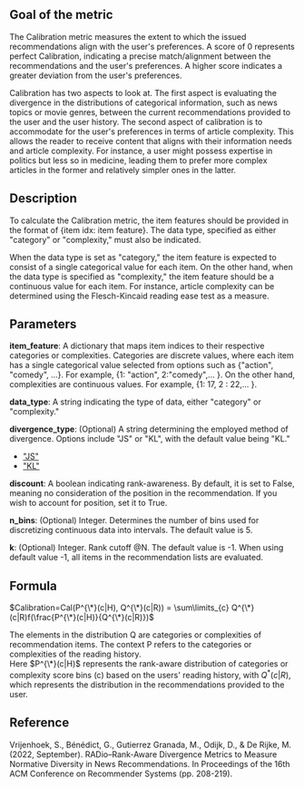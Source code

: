 ## Goal of the metric

The Calibration metric measures the extent to which the issued recommendations align with the user's preferences. A score of 0 represents perfect Calibration, indicating a precise match/alignment between the recommendations and the user's preferences. A higher score indicates a greater deviation from the user's preferences.

Calibration has two aspects to look at. The first aspect is evaluating the divergence in the distributions of categorical information, such as news topics or movie genres, between the current recommendations provided to the user and the user history. The second aspect of calibration is to accommodate for the user's preferences in terms of article complexity. This allows the reader to receive content that aligns with their information needs and article complexity. For instance, a user might possess expertise in politics but less so in medicine, leading them to prefer more complex articles in the former and relatively simpler ones in the latter.

## Description

To calculate the Calibration metric, the item features should be provided in the format of {item idx: item feature}. The data type, specified as either "category" or "complexity," must also be indicated.

When the data type is set as "category," the item feature is expected to consist of a single categorical value for each item. On the other hand, when the data type is specified as "complexity," the item feature should be a continuous value for each item. For instance, article complexity can be determined using the Flesch-Kincaid reading ease test as a measure.

## Parameters

**item_feature**: A dictionary that maps item indices to their respective categories or complexities. Categories are discrete values, where each item has a single categorical value selected from options such as {"action", "comedy", ...}. For example, {1: "action", 2:"comedy",... }. On the other hand, complexities are continuous values. For example, {1: 17, 2 : 22,... }.

**data_type**: A string indicating the type of data, either "category" or "complexity."

**divergence_type**: (Optional) A string determining the employed method of divergence. Options include "JS" or "KL", with the default value being "KL."
<!-- For further detail, please refer to [Link](Divergence). -->

- ["JS"](Divergence)
- ["KL"](Divergence)


**discount**: A boolean indicating rank-awareness. By default, it is set to False, meaning no consideration of the position in the recommendation. If you wish to account for position, set it to True.

**n_bins**: (Optional) Integer. Determines the number of bins used for discretizing continuous data into intervals. The default value is 5.

**k**: (Optional) Integer. Rank cutoff @N. The default value is -1. When using default value -1, all items in the recommendation lists are evaluated.

## Formula

$Calibration=Cal(P^{\*}(c|H), Q^{\*}(c|R)) = \sum\limits_{c} Q^{\*}(c|R)f(\frac{P^{\*}(c|H)}{Q^{\*}(c|R)})$

The elements in the distribution Q are categories or complexities of recommendation items. The context P refers to the categories or complexities of the reading history.  
Here $P^{\*}(c|H)$ represents the rank-aware distribution of categories or complexity score bins (c) based on the users' reading history, with $Q^*(c|R)$, which represents the distribution in the recommendations provided to the user.

## Reference

Vrijenhoek, S., Bénédict, G., Gutierrez Granada, M., Odijk, D., & De Rijke, M. (2022, September). RADio–Rank-Aware Divergence Metrics to Measure Normative Diversity in News Recommendations. In Proceedings of the 16th ACM Conference on Recommender Systems (pp. 208-219).
